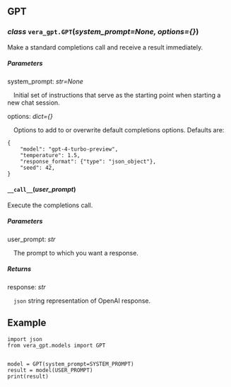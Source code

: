 ## GPT


### *class* `vera_gpt.GPT`(*system_prompt=None, options={}*)

Make a standard completions call and receive a result immediately.

##### Parameters

system_prompt: *str=None*

&emsp;Initial set of instructions that serve as the starting point when starting a new chat session.

options: *dict={}*

&emsp;Options to add to or overwrite default completions options.
Defaults are:
```
{
    "model": "gpt-4-turbo-preview",
    "temperature": 1.5,
    "response_format": {"type": "json_object"},
    "seed": 42,
}
```

#### `__call__`(*user_prompt*)

Execute the completions call.

##### Parameters

user_prompt: *str*

&emsp;The prompt to which you want a response.

##### Returns

response: *str*

&emsp;`json` string representation of OpenAI response.


## Example

```
import json
from vera_gpt.models import GPT


model = GPT(system_prompt=SYSTEM_PROMPT)
result = model(USER_PROMPT)
print(result)
```
